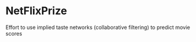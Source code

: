 # NetFlixPrize
Effort to use implied taste networks (collaborative filtering) to predict movie scores
